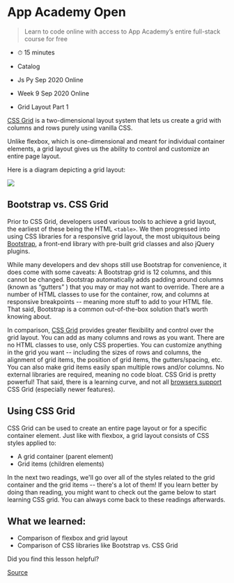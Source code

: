# App Academy Open

> Learn to code online with access to App Academy’s entire full-stack course for free

*   ⏱ 15 minutes
    

*   Catalog
*   Js Py Sep 2020 Online
*   Week 9 Sep 2020 Online
*   Grid Layout Part 1

[CSS Grid](https://css-tricks.com/snippets/css/complete-guide-grid/) is a two-dimensional layout system that lets us create a grid with columns and rows purely using vanilla CSS.

Unlike flexbox, which is one-dimensional and meant for individual container elements, a grid layout gives us the ability to control and customize an entire page layout.

Here is a diagram depicting a grid layout:

![](https://appacademy-open-assets.s3-us-west-1.amazonaws.com/Module-Responsive-Design/grid/assets/grid-layout.svg)

Bootstrap vs. CSS Grid
----------------------

Prior to CSS Grid, developers used various tools to achieve a grid layout, the earliest of these being the HTML `<table>`. We then progressed into using CSS libraries for a responsive grid layout, the most ubiquitous being [Bootstrap](https://getbootstrap.com/), a front-end library with pre-built grid classes and also jQuery plugins.

While many developers and dev shops still use Bootstrap for convenience, it does come with some caveats: A Bootstrap grid is 12 columns, and this cannot be changed. Bootstrap automatically adds padding around columns (known as “gutters” ) that you may or may not want to override. There are a number of HTML classes to use for the container, row, and columns at responsive breakpoints -- meaning more stuff to add to your HTML file. That said, Bootstrap is a common out-of-the-box solution that’s worth knowing about.

In comparison, [CSS Grid](https://css-tricks.com/snippets/css/complete-guide-grid/) provides greater flexibility and control over the grid layout. You can add as many columns and rows as you want. There are no HTML classes to use, only CSS properties. You can customize anything in the grid you want -- including the sizes of rows and columns, the alignment of grid items, the position of grid items, the gutters/spacing, etc. You can also make grid items easily span multiple rows and/or columns. No external libraries are required, meaning no code bloat. CSS Grid is pretty powerful! That said, there is a learning curve, and not all [browsers support](https://caniuse.com/#search=css%20grid) CSS Grid (especially newer features).

Using CSS Grid
--------------

CSS Grid can be used to create an entire page layout or for a specific container element. Just like with flexbox, a grid layout consists of CSS styles applied to:

*   A grid container (parent element)
*   Grid items (children elements)

In the next two readings, we'll go over all of the styles related to the grid container and the grid items -- there's a lot of them! If you learn better by doing than reading, you might want to check out the game below to start learning CSS grid. You can always come back to these readings afterwards.

What we learned:
----------------

*   Comparison of flexbox and grid layout
*   Comparison of CSS libraries like Bootstrap vs. CSS Grid

Did you find this lesson helpful?


[Source](https://open.appacademy.io/learn/js-py---sep-2020-online/week-9-sep-2020-online/grid-layout-part-1)